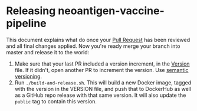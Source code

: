 # Releasing neoantigen-vaccine-pipeline

This document explains what do once your [Pull Request](https://www.atlassian.com/git/tutorials/making-a-pull-request/) has been reviewed and all final changes applied. Now you're ready merge your branch into master and release it to the world:

1. Make sure that your last PR included a version increment, in the [Version](https://github.com/openvax/neoantigen-vaccine-pipeline/blob/master/docker/VERSION) file. If it didn't, open another PR to increment the version. Use [semantic versioning](http://semver.org/).
2. Run `./build-and-release.sh`. This will build a new Docker image, tagged with the version in the VERSION file, and push that to DockerHub as well as a GitHub repo release with that same version. It will also update the `public` tag to contain this version.
